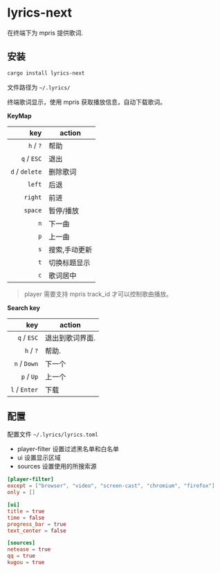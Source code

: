 # lyrics-next

在终端下为 mpris 提供歌词.

## 安装

```sh
cargo install lyrics-next
```

文件路径为 `~/.lyrics/`

终端歌词显示，使用 mpris 获取播放信息，自动下载歌词。

**KeyMap**

|            key | action        |
| -------------: | ------------- |
|      `h` / `?` | 帮助          |
|    `q` / `ESC` | 退出          |
| `d` / `delete` | 删除歌词      |
|         `left` | 后退          |
|        `right` | 前进          |
|        `space` | 暂停/播放     |
|            `n` | 下一曲        |
|            `p` | 上一曲        |
|            `s` | 搜索,手动更新 |
|            `t` | 切换标题显示  |
|            `c` | 歌词居中      |


> player 需要支持 mpris track_id 才可以控制歌曲播放。

**Search key**

|           key | action          |
| ------------: | --------------- |
|   `q` / `ESC` | 退出到歌词界面. |
|     `h` / `?` | 帮助.           |
|  `n` / `Down` | 下一个          |
|    `p` / `Up` | 上一个          |
| `l` / `Enter` | 下载            |

## 配置

配置文件 `~/.lyrics/lyrics.toml`

- player-filter 设置过滤黑名单和白名单
- ui 设置显示区域
- sources 设置使用的所搜索源

```toml
[player-filter]
except = ["browser", "video", "screen-cast", "chromium", "firefox"]
only = []

[ui]
title = true
time = false
progress_bar = true
text_center = false

[sources]
netease = true
qq = true
kugou = true
```
